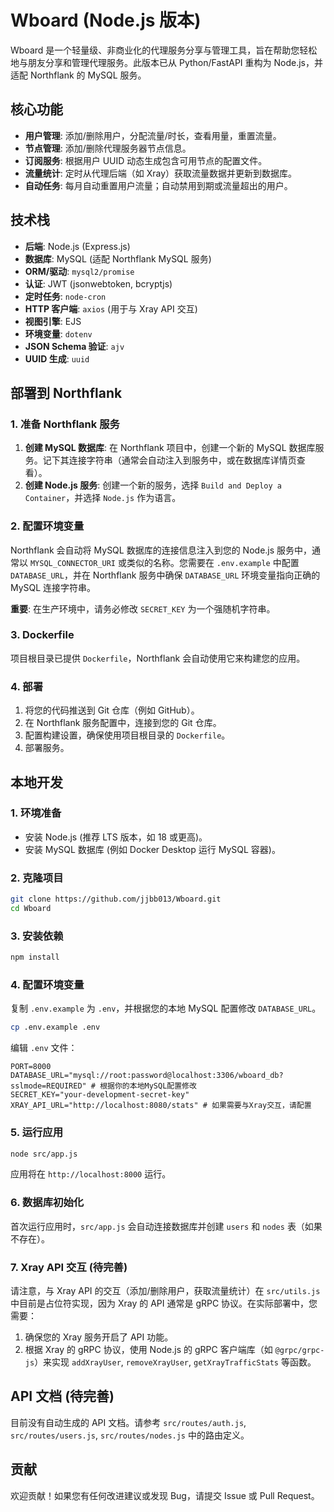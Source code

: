 # Wboard (Node.js 版本)

Wboard 是一个轻量级、非商业化的代理服务分享与管理工具，旨在帮助您轻松地与朋友分享和管理代理服务。此版本已从 Python/FastAPI 重构为 Node.js，并适配 Northflank 的 MySQL 服务。

## 核心功能

*   **用户管理**: 添加/删除用户，分配流量/时长，查看用量，重置流量。
*   **节点管理**: 添加/删除代理服务器节点信息。
*   **订阅服务**: 根据用户 UUID 动态生成包含可用节点的配置文件。
*   **流量统计**: 定时从代理后端（如 Xray）获取流量数据并更新到数据库。
*   **自动任务**: 每月自动重置用户流量；自动禁用到期或流量超出的用户。

## 技术栈

*   **后端**: Node.js (Express.js)
*   **数据库**: MySQL (适配 Northflank MySQL 服务)
*   **ORM/驱动**: `mysql2/promise`
*   **认证**: JWT (jsonwebtoken, bcryptjs)
*   **定时任务**: `node-cron`
*   **HTTP 客户端**: `axios` (用于与 Xray API 交互)
*   **视图引擎**: EJS
*   **环境变量**: `dotenv`
*   **JSON Schema 验证**: `ajv`
*   **UUID 生成**: `uuid`

## 部署到 Northflank

### 1. 准备 Northflank 服务

1.  **创建 MySQL 数据库**: 在 Northflank 项目中，创建一个新的 MySQL 数据库服务。记下其连接字符串（通常会自动注入到服务中，或在数据库详情页查看）。
2.  **创建 Node.js 服务**: 创建一个新的服务，选择 `Build and Deploy a Container`，并选择 `Node.js` 作为语言。

### 2. 配置环境变量

Northflank 会自动将 MySQL 数据库的连接信息注入到您的 Node.js 服务中，通常以 `MYSQL_CONNECTOR_URI` 或类似的名称。您需要在 `.env.example` 中配置 `DATABASE_URL`，并在 Northflank 服务中确保 `DATABASE_URL` 环境变量指向正确的 MySQL 连接字符串。

**重要**: 在生产环境中，请务必修改 `SECRET_KEY` 为一个强随机字符串。

### 3. Dockerfile

项目根目录已提供 `Dockerfile`，Northflank 会自动使用它来构建您的应用。

### 4. 部署

1.  将您的代码推送到 Git 仓库（例如 GitHub）。
2.  在 Northflank 服务配置中，连接到您的 Git 仓库。
3.  配置构建设置，确保使用项目根目录的 `Dockerfile`。
4.  部署服务。

## 本地开发

### 1. 环境准备

*   安装 Node.js (推荐 LTS 版本，如 18 或更高)。
*   安装 MySQL 数据库 (例如 Docker Desktop 运行 MySQL 容器)。

### 2. 克隆项目

```bash
git clone https://github.com/jjbb013/Wboard.git
cd Wboard
```

### 3. 安装依赖

```bash
npm install
```

### 4. 配置环境变量

复制 `.env.example` 为 `.env`，并根据您的本地 MySQL 配置修改 `DATABASE_URL`。

```bash
cp .env.example .env
```

编辑 `.env` 文件：

```
PORT=8000
DATABASE_URL="mysql://root:password@localhost:3306/wboard_db?sslmode=REQUIRED" # 根据你的本地MySQL配置修改
SECRET_KEY="your-development-secret-key"
XRAY_API_URL="http://localhost:8080/stats" # 如果需要与Xray交互，请配置
```

### 5. 运行应用

```bash
node src/app.js
```

应用将在 `http://localhost:8000` 运行。

### 6. 数据库初始化

首次运行应用时，`src/app.js` 会自动连接数据库并创建 `users` 和 `nodes` 表（如果不存在）。

### 7. Xray API 交互 (待完善)

请注意，与 Xray API 的交互（添加/删除用户，获取流量统计）在 `src/utils.js` 中目前是占位符实现，因为 Xray 的 API 通常是 gRPC 协议。在实际部署中，您需要：

1.  确保您的 Xray 服务开启了 API 功能。
2.  根据 Xray 的 gRPC 协议，使用 Node.js 的 gRPC 客户端库（如 `@grpc/grpc-js`）来实现 `addXrayUser`, `removeXrayUser`, `getXrayTrafficStats` 等函数。

## API 文档 (待完善)

目前没有自动生成的 API 文档。请参考 `src/routes/auth.js`, `src/routes/users.js`, `src/routes/nodes.js` 中的路由定义。

## 贡献

欢迎贡献！如果您有任何改进建议或发现 Bug，请提交 Issue 或 Pull Request。

